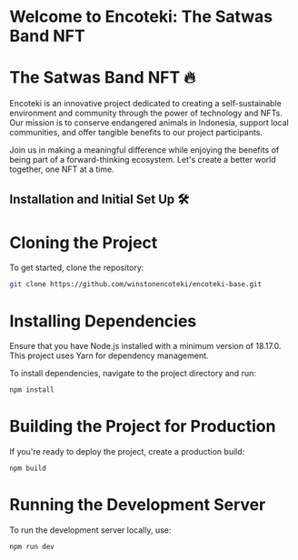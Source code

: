 # Welcome to Encoteki: The Satwas Band NFT

# The Satwas Band NFT 🔥

Encoteki is an innovative project dedicated to creating a self-sustainable environment and community through the power of technology and NFTs. Our mission is to conserve endangered animals in Indonesia, support local communities, and offer tangible benefits to our project participants.

Join us in making a meaningful difference while enjoying the benefits of being part of a forward-thinking ecosystem. Let's create a better world together, one NFT at a time.

## Installation and Initial Set Up 🛠️

# Cloning the Project

To get started, clone the repository:

```sh
git clone https://github.com/winstonencoteki/encoteki-base.git
```

# Installing Dependencies

Ensure that you have Node.js installed with a minimum version of 18.17.0. This project uses Yarn for dependency management.

To install dependencies, navigate to the project directory and run:

```sh
npm install

```

# Building the Project for Production

If you're ready to deploy the project, create a production build:

```sh
npm build

```

# Running the Development Server

To run the development server locally, use:

```sh
npm run dev

```
